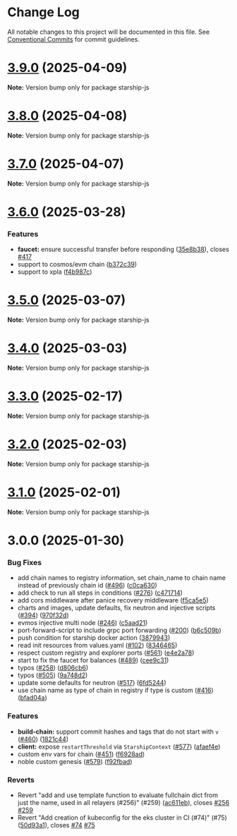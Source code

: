 # Change Log

All notable changes to this project will be documented in this file.
See [Conventional Commits](https://conventionalcommits.org) for commit guidelines.

# [3.9.0](https://github.com/hyperweb-io/starship/compare/v3.8.0...v3.9.0) (2025-04-09)

**Note:** Version bump only for package starship-js

# [3.8.0](https://github.com/hyperweb-io/starship/compare/v3.7.0...v3.8.0) (2025-04-08)

**Note:** Version bump only for package starship-js

# [3.7.0](https://github.com/hyperweb-io/starship/compare/v3.6.0...v3.7.0) (2025-04-07)

**Note:** Version bump only for package starship-js

# [3.6.0](https://github.com/hyperweb-io/starship/compare/v3.5.0...v3.6.0) (2025-03-28)

### Features

- **faucet:** ensure successful transfer before responding ([35e8b38](https://github.com/hyperweb-io/starship/commit/35e8b383a3cb4d9c7a24a9d1e87ee79322c65c7d)), closes [#417](https://github.com/hyperweb-io/starship/issues/417)
- support to cosmos/evm chain ([b372c39](https://github.com/hyperweb-io/starship/commit/b372c393f9e46ded3d6f6d1aab7621274745d332))
- support to xpla ([f4b987c](https://github.com/hyperweb-io/starship/commit/f4b987c10fc2a4c5bfb2750668c8c957217ff08e))

# [3.5.0](https://github.com/hyperweb-io/starship/compare/v3.4.0...v3.5.0) (2025-03-07)

**Note:** Version bump only for package starship-js

# [3.4.0](https://github.com/hyperweb-io/starship/compare/v3.3.0...v3.4.0) (2025-03-03)

**Note:** Version bump only for package starship-js

# [3.3.0](https://github.com/hyperweb-io/starship/compare/v3.2.0...v3.3.0) (2025-02-17)

**Note:** Version bump only for package starship-js

# [3.2.0](https://github.com/hyperweb-io/starship/compare/v3.1.0...v3.2.0) (2025-02-03)

**Note:** Version bump only for package starship-js

# [3.1.0](https://github.com/hyperweb-io/starship/compare/v3.0.0...v3.1.0) (2025-02-01)

**Note:** Version bump only for package starship-js

# 3.0.0 (2025-01-30)

### Bug Fixes

- add chain names to registry information, set chain_name to chain name instead of previously chain id ([#496](https://github.com/hyperweb-io/starship/issues/496)) ([c0ca630](https://github.com/hyperweb-io/starship/commit/c0ca63059be52c5f56aaa38c7df7d07ed7ea39de))
- add check to run all steps in conditions ([#276](https://github.com/hyperweb-io/starship/issues/276)) ([c471714](https://github.com/hyperweb-io/starship/commit/c471714903dde873efb14ccb60884495b1c4cb76))
- add cors middleware after panice recovery middleware ([f5ca5e5](https://github.com/hyperweb-io/starship/commit/f5ca5e51b2a61a6662632c504773c64a866112d0))
- charts and images, update defaults, fix neutron and injective scripts ([#394](https://github.com/hyperweb-io/starship/issues/394)) ([970f32d](https://github.com/hyperweb-io/starship/commit/970f32d6c6e639494c6d6f2e740ac705bb775e94))
- evmos injective multi node ([#246](https://github.com/hyperweb-io/starship/issues/246)) ([c5aad21](https://github.com/hyperweb-io/starship/commit/c5aad21a1e1d607c5f723d11af8adc3708220368))
- port-forward-script to include grpc port forwarding ([#200](https://github.com/hyperweb-io/starship/issues/200)) ([b6c509b](https://github.com/hyperweb-io/starship/commit/b6c509b205ced78460bf4850a2861063d79844e2))
- push condition for starship docker action ([3879943](https://github.com/hyperweb-io/starship/commit/3879943b482eff1361896dc6af35888c99b8b37b))
- read init resources from values.yaml ([#102](https://github.com/hyperweb-io/starship/issues/102)) ([8346465](https://github.com/hyperweb-io/starship/commit/83464657960655d2698c2871433e18c1251b578e))
- respect custom registry and explorer ports ([#561](https://github.com/hyperweb-io/starship/issues/561)) ([e4e2a78](https://github.com/hyperweb-io/starship/commit/e4e2a7801f7fe538a6fcc003e8fd698d1cfa51a6))
- start to fix the faucet for balances ([#489](https://github.com/hyperweb-io/starship/issues/489)) ([cee9c31](https://github.com/hyperweb-io/starship/commit/cee9c31934018c3fe834629752fa316d7bb2c290))
- typos ([#258](https://github.com/hyperweb-io/starship/issues/258)) ([d806cb6](https://github.com/hyperweb-io/starship/commit/d806cb613088ebbdbf11ed2548fe142123222670))
- typos ([#505](https://github.com/hyperweb-io/starship/issues/505)) ([9a748d2](https://github.com/hyperweb-io/starship/commit/9a748d2fa6d7d9015245f06689f948472e8c05a8))
- update some defaults for neutron ([#517](https://github.com/hyperweb-io/starship/issues/517)) ([6fd5244](https://github.com/hyperweb-io/starship/commit/6fd5244cfec0d228fe7c9e9b44f2c1020ac65f0a))
- use chain name as type of chain in registry if type is custom ([#416](https://github.com/hyperweb-io/starship/issues/416)) ([bfad04a](https://github.com/hyperweb-io/starship/commit/bfad04ab75dd22ab7ef989db56f9f0991fbdc02a))

### Features

- **build-chain:** support commit hashes and tags that do not start with `v` ([#460](https://github.com/hyperweb-io/starship/issues/460)) ([1821c44](https://github.com/hyperweb-io/starship/commit/1821c44fb0c91ab782e0667a67bef153ae605c0a))
- **client:** expose `restartThreshold` via `StarshipContext` ([#577](https://github.com/hyperweb-io/starship/issues/577)) ([afaef4e](https://github.com/hyperweb-io/starship/commit/afaef4e8a1a9bfb1856831a0b036aaa003944e34))
- custom env vars for chain ([#451](https://github.com/hyperweb-io/starship/issues/451)) ([f6928ad](https://github.com/hyperweb-io/starship/commit/f6928add1e00fe8a3e2768c7ee1a0f6b721a10d1))
- noble custom genesis ([#579](https://github.com/hyperweb-io/starship/issues/579)) ([f92fbad](https://github.com/hyperweb-io/starship/commit/f92fbad6cca06c4c108e7aa6fc5f48df65b26284))

### Reverts

- Revert "add and use template function to evaluate fullchain dict from just the name, used in all relayers (#256)" (#259) ([ac611eb](https://github.com/hyperweb-io/starship/commit/ac611ebef304c632049c9c51ca20ac3ea5a01f99)), closes [#256](https://github.com/hyperweb-io/starship/issues/256) [#259](https://github.com/hyperweb-io/starship/issues/259)
- Revert "Add creation of kubeconfig for the eks cluster in CI (#74)" (#75) ([50d93a1](https://github.com/hyperweb-io/starship/commit/50d93a1810024f4e3595beebe09cb6cb3fd8af3a)), closes [#74](https://github.com/hyperweb-io/starship/issues/74) [#75](https://github.com/hyperweb-io/starship/issues/75)

